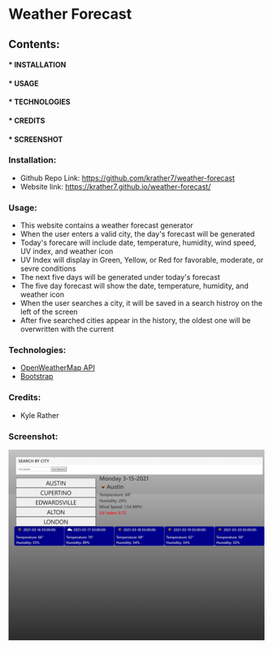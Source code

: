 # Weather Forecast
## Contents:
#### * INSTALLATION
#### * USAGE
#### * TECHNOLOGIES
#### * CREDITS
#### * SCREENSHOT<br>
### Installation:
* Github Repo Link: https://github.com/krather7/weather-forecast
* Website link: https://krather7.github.io/weather-forecast/
### Usage:
* This website contains a weather forecast generator
* When the user enters a valid city, the day's forecast will be generated
* Today's forecare will include date, temperature, humidity, wind speed, UV index, and weather icon
* UV Index will display in Green, Yellow, or Red for favorable, moderate, or sevre conditions
* The next five days will be generated under today's forecast
* The five day forecast will show the date, temperature, humidity, and weather icon
* When the user searches a city, it will be saved in a search histroy on the left of the screen
* After five searched cities appear in the history, the oldest one will be overwritten with the current
### Technologies:
* [OpenWeatherMap API](https://openweathermap.org/api)
* [Bootstrap](https://getbootstrap.com/)
### Credits:
* Kyle Rather
### Screenshot:
![Screenshot](https://github.com/krather7/weather-forecast/blob/main/screenshot.png)
